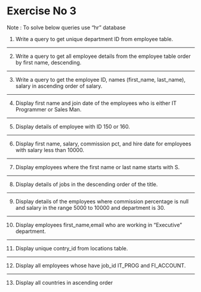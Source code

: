 
# Exercise No 3

Note : To solve below queries use “hr” database

1. Write a query to get unique department ID from employee table.

----------------------------------------------------

2. Write a query to get all employee details from the employee table order by first name, descending.

----------------------------------------------------

3. Write a query to get the employee ID, names (first_name, last_name), salary in ascending order of salary.

----------------------------------------------------

4. Display first name and join date of the employees who is either IT Programmer or Sales Man.
----------------------------------------------------

5. Display details of employee with ID 150 or 160.

----------------------------------------------------

6. Display first name, salary, commission pct, and hire date for employees with salary less than 10000.

----------------------------------------------------

7. Display employees where the first name or last name starts with S.

----------------------------------------------------
8. Display details of jobs in the descending order of the title.

----------------------------------------------------

9. Display details of the employees where commission percentage is null and salary in the range 5000 to 10000 and department is 30.

----------------------------------------------------

10. Display employees first_name,email who are working in “Executive” department.

----------------------------------------------------

11. Display unique contry_id from locations table.

----------------------------------------------------

12. Display all employees whose have job_id IT_PROG and FI_ACCOUNT.

----------------------------------------------------

13. Display all countries in ascending order